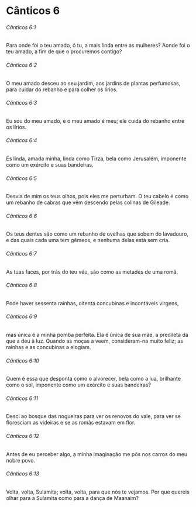 # Cânticos 6

###### Cânticos 6:1

Para onde foi o teu amado, ó tu, a mais linda entre as mulheres? Aonde foi o teu amado, a fim de que o procuremos contigo?

###### Cânticos 6:2

O meu amado desceu ao seu jardim, aos jardins de plantas perfumosas, para cuidar do rebanho e para colher os lírios.

###### Cânticos 6:3

Eu sou do meu amado, e o meu amado é meu; ele cuida do rebanho entre os lírios.

###### Cânticos 6:4

És linda, amada minha, linda como Tirza, bela como Jerusalém, imponente como um exército e suas bandeiras.

###### Cânticos 6:5

Desvia de mim os teus olhos, pois eles me perturbam. O teu cabelo é como um rebanho de cabras que vêm descendo pelas colinas de Gileade.

###### Cânticos 6:6

Os teus dentes são como um rebanho de ovelhas que sobem do lavadouro, e das quais cada uma tem gêmeos, e nenhuma delas está sem cria.

###### Cânticos 6:7

As tuas faces, por trás do teu véu, são como as metades de uma romã.

###### Cânticos 6:8

Pode haver sessenta rainhas, oitenta concubinas e incontáveis virgens,

###### Cânticos 6:9

mas única é a minha pomba perfeita. Ela é única de sua mãe, a predileta da que a deu à luz. Quando as moças a veem, consideram-na muito feliz; as rainhas e as concubinas a elogiam.

###### Cânticos 6:10

Quem é essa que desponta como o alvorecer, bela como a lua, brilhante como o sol, imponente como um exército e suas bandeiras?

###### Cânticos 6:11

Desci ao bosque das nogueiras para ver os renovos do vale, para ver se floresciam as videiras e se as romãs estavam em flor.

###### Cânticos 6:12

Antes de eu perceber algo, a minha imaginação me pôs nos carros do meu nobre povo.

###### Cânticos 6:13

Volta, volta, Sulamita; volta, volta, para que nós te vejamos. Por que quereis olhar para a Sulamita como para a dança de Maanaim?

